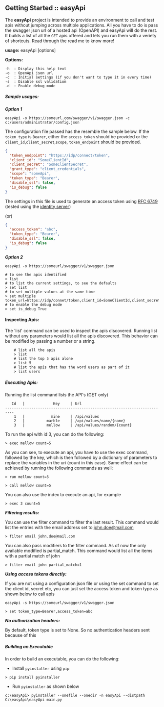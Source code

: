 ## Getting Started :: easyApi

The **easyApi** project is intended to provide an environment to call and test apis without jumping across multiple applications. All you have to do is pass the swagger json url of a hosted api (OpenAPI) and easyApi will do the rest. It builds a list of all the `GET` apis offered and lets you run them with a veriety of shortcuts. Read through the read me to know more!

**usage:** easyApi [options]

**Options:**

    -h	: Display this help text
    -o	: OpenApi json url
    -c	: Initial settings (if you don't want to type it in every time)
    -s 	: Disable ssl validation
    -d 	: Enable debug mode

##### Sample usages:

***Option 1***

```
easyApi -o https://someurl.com/swagger/v1/swagger.json -c c:/users/administrator/config.json
```

The configuration file passed has the resemble the sample below. If the `token_type` is `Bearer`, 
either the `access_token` should be provided or the `client_id`,`client_secret`,`scope`, `token_endpoint`
should be provided. 

```json
{
  "token_endpoint": "https://idp/connect/token",
  "client_id": "SomeClientId",
  "client_secret": "SomeClientSecret",
  "grant_type": "client_credentials",
  "scope": "someApi",
  "token_type": "Bearer",
  "disable_ssl": false,
  "is_debug": false
}
```

The settings in this file is used to generate an access token using [RFC 6749](https://tools.ietf.org/html/rfc6749) (tested using the [identity server](https://docs.identityserver.io/en/dev/endpoints/token.html))

(or)

```json
{
  "access_token": "abc",
  "token_type": "Bearer",
  "disable_ssl": false,
  "is_debug": false
}
```

***Option 2***

```
easyApi -o https://someurl/swagger/v1/swagger.json
```

    # to see the apis identified
    > list
    # to list the current settings, to see the defaults
    > set list
    # to set multiple values at the same time 
    > set multiple token_url=https://idp/connet/token,client_id=SomeClientId,client_secret=SomeClientSecret,grant_type=client_credentials,scope=someApi,token_type=Bearer
    # to enable the debug mode
    > set is_debug True

#### Inspecting Apis:
        
The 'list' command can be used to inspect the apis discovered. Running list without any parameters would list all the apis discovered. 
This behavior can be modified by passing a number or a string. 
        
        # list all the apis
        > list
        # list the top 5 apis alone
        > list 5
        # list the apis that has the word users as part of it
        > list users

##### Executing Apis:

Running the list command lists the API's (GET only)

```text
   Id   |             Key     | Url
--------------------------------------------------------------------------
    1   |            mine     | /api/values
    2   |          marble     | /api/values/name/{name}
    3   |          mellow     | /api/values/random/{count}
```

To run the api with id 3, you can do the following:

    > exec mellow count=5

As you can see, to execute an api, you have to use the exec command, followed by the key, which is then followed 
by a dictionary of parameters to replace the variables in the uri (count in this case). Same effect can be achieved
by running the following commands as well:

    > run mellow count=5

    > call mellow count=5

You can also use the index to execute an api, for example

    > exec 3 count=5

***Filtering results:***

You can use the filter command to filter the last result. This command would list the entries with the email address
set to john.doe@mail.com

    > filter email john.doe@mail.com

You can also pass modifiers to the filter command. As of now the only available modified is partial_match. This command
would list all the items with a partial match of john

    > filter email john partial_match=1


***Using access tokens directly:***

If you are not using a configuration json file or using the set command to set the client id, secret etc, you can just
set the access token and token type as shown below to call apis

```
easyApi -s https://someurl/swagger/v1/swagger.json
```

    > set token_type=Bearer,access_token=abc

***No authorization headers:***

By default, token type is set to None. So no authentication headers sent because of this        

##### Building an Executable

In order to build an executable, you can do the following:

* Install `pyinstaller` using `pip`

```
> pip install pyinstaller
```

* Run `pyinstaller` as shown below

```
c:\easyApi> pyinstaller --onefile --onedir -n easyApi --distpath C:\easyApi\easyApi main.py
```
